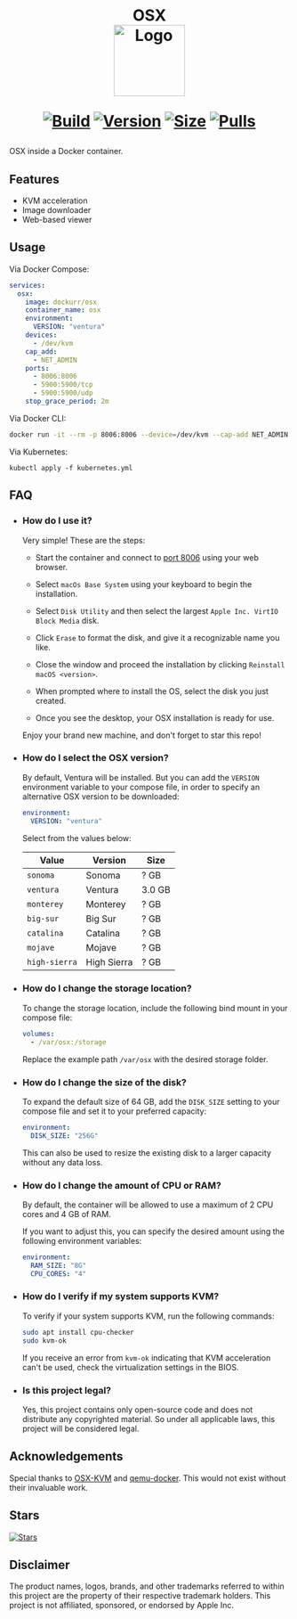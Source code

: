 <h1 align="center">OSX<br />
<div align="center">
<a href="https://github.com/dockur/osx/"><img src="https://github.com/dockur/osx/raw/master/.github/logo.png" title="Logo" style="max-width:100%;" width="128" /></a>
</div>
<div align="center">

[![Build]][build_url]
[![Version]][tag_url]
[![Size]][tag_url]
[![Pulls]][hub_url]

</div></h1>

OSX inside a Docker container.

## Features

 - KVM acceleration
 - Image downloader
 - Web-based viewer

## Usage

Via Docker Compose:

```yaml
services:
  osx:
    image: dockurr/osx
    container_name: osx
    environment:
      VERSION: "ventura"
    devices:
      - /dev/kvm
    cap_add:
      - NET_ADMIN
    ports:
      - 8006:8006
      - 5900:5900/tcp
      - 5900:5900/udp
    stop_grace_period: 2m
```

Via Docker CLI:

```bash
docker run -it --rm -p 8006:8006 --device=/dev/kvm --cap-add NET_ADMIN --stop-timeout 120 dockurr/osx
```

Via Kubernetes:

```shell
kubectl apply -f kubernetes.yml
```

## FAQ

* ### How do I use it?

  Very simple! These are the steps:
  
  - Start the container and connect to [port 8006](http://localhost:8006) using your web browser.

  - Select `macOs Base System` using your keyboard to begin the installation.

  - Select `Disk Utility` and then select the largest `Apple Inc. VirtIO Block Media` disk.

  - Click `Erase` to format the disk, and give it a recognizable name you like.

  - Close the window and proceed the installation by clicking `Reinstall macOS <version>`.
  
  - When prompted where to install the OS, select the disk you just created.

  - Once you see the desktop, your OSX installation is ready for use.
  
  Enjoy your brand new machine, and don't forget to star this repo!

* ### How do I select the OSX version?

  By default, Ventura will be installed. But you can add the `VERSION` environment variable to your compose file, in order to specify an alternative OSX version to be downloaded:

  ```yaml
  environment:
    VERSION: "ventura"
  ```

  Select from the values below:
  
  |   **Value**   | **Version**        | **Size** |
  |----|-----|----|
  | `sonoma`      | Sonoma             | ? GB     |
  | `ventura`     | Ventura            | 3.0 GB   |
  | `monterey`    | Monterey           | ? GB     |
  | `big-sur`     | Big Sur            | ? GB     |
  | `catalina`    | Catalina           | ? GB     |
  | `mojave`      | Mojave             | ? GB     |
  | `high-sierra` | High Sierra        | ? GB     |

* ### How do I change the storage location?

  To change the storage location, include the following bind mount in your compose file:

  ```yaml
  volumes:
    - /var/osx:/storage
  ```

  Replace the example path `/var/osx` with the desired storage folder.

* ### How do I change the size of the disk?

  To expand the default size of 64 GB, add the `DISK_SIZE` setting to your compose file and set it to your preferred capacity:

  ```yaml
  environment:
    DISK_SIZE: "256G"
  ```
  
  This can also be used to resize the existing disk to a larger capacity without any data loss.

* ### How do I change the amount of CPU or RAM?

  By default, the container will be allowed to use a maximum of 2 CPU cores and 4 GB of RAM.

  If you want to adjust this, you can specify the desired amount using the following environment variables:

  ```yaml
  environment:
    RAM_SIZE: "8G"
    CPU_CORES: "4"
  ```

* ### How do I verify if my system supports KVM?
  
  To verify if your system supports KVM, run the following commands:

  ```bash
  sudo apt install cpu-checker
  sudo kvm-ok
  ```

  If you receive an error from `kvm-ok` indicating that KVM acceleration can't be used, check the virtualization settings in the BIOS.

* ### Is this project legal?

  Yes, this project contains only open-source code and does not distribute any copyrighted material. So under all applicable laws, this project will be considered legal.

 ## Acknowledgements

Special thanks to [OSX-KVM](https://github.com/kholia/OSX-KVM) and [qemu-docker](https://github.com/qemus/qemu-docker/). This would not exist without their invaluable work.

## Stars
[![Stars](https://starchart.cc/dockur/osx.svg?variant=adaptive)](https://starchart.cc/dockur/osx)

## Disclaimer

The product names, logos, brands, and other trademarks referred to within this project are the property of their respective trademark holders. This project is not affiliated, sponsored, or endorsed by Apple Inc.

[build_url]: https://github.com/dockur/osx/
[hub_url]: https://hub.docker.com/r/dockurr/osx/
[tag_url]: https://hub.docker.com/r/dockurr/osx/tags

[Build]: https://github.com/dockur/osx/actions/workflows/build.yml/badge.svg
[Size]: https://img.shields.io/docker/image-size/dockurr/osx/latest?color=066da5&label=size
[Pulls]: https://img.shields.io/docker/pulls/dockurr/osx.svg?style=flat&label=pulls&logo=docker
[Version]: https://img.shields.io/docker/v/dockurr/osx/latest?arch=amd64&sort=semver&color=066da5
